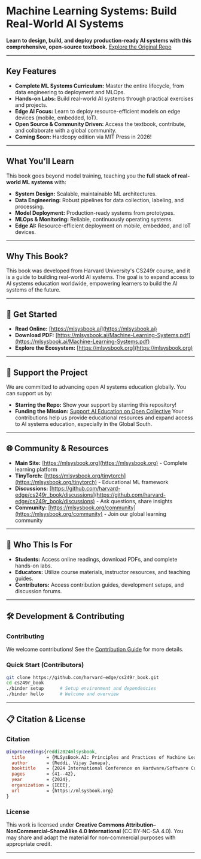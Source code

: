 # Machine Learning Systems: Build Real-World AI Systems

**Learn to design, build, and deploy production-ready AI systems with this comprehensive, open-source textbook.**  [Explore the Original Repo](https://github.com/harvard-edge/cs249r_book)

---

## Key Features

*   **Complete ML Systems Curriculum:** Master the entire lifecycle, from data engineering to deployment and MLOps.
*   **Hands-on Labs:** Build real-world AI systems through practical exercises and projects.
*   **Edge AI Focus:** Learn to deploy resource-efficient models on edge devices (mobile, embedded, IoT).
*   **Open Source & Community Driven:** Access the textbook, contribute, and collaborate with a global community.
*   **Coming Soon:** Hardcopy edition via MIT Press in 2026!

---

## What You'll Learn

This book goes beyond model training, teaching you the **full stack of real-world ML systems** with:

*   **System Design:** Scalable, maintainable ML architectures.
*   **Data Engineering:** Robust pipelines for data collection, labeling, and processing.
*   **Model Deployment:** Production-ready systems from prototypes.
*   **MLOps & Monitoring:** Reliable, continuously operating systems.
*   **Edge AI:** Resource-efficient deployment on mobile, embedded, and IoT devices.

---

## Why This Book?

This book was developed from Harvard University's CS249r course, and it is a guide to building real-world AI systems. The goal is to expand access to AI systems education worldwide, empowering learners to build the AI systems of the future.

---

## 🚀 Get Started

*   **Read Online:** [https://mlsysbook.ai](https://mlsysbook.ai)
*   **Download PDF:** [https://mlsysbook.ai/Machine-Learning-Systems.pdf](https://mlsysbook.ai/Machine-Learning-Systems.pdf)
*   **Explore the Ecosystem:** [https://mlsysbook.org](https://mlsysbook.org)

---

## 💖 Support the Project

We are committed to advancing open AI systems education globally. You can support us by:

*   **Starring the Repo:**  Show your support by starring this repository!
*   **Funding the Mission:** [Support AI Education on Open Collective](https://opencollective.com/mlsysbook)  Your contributions help us provide educational resources and expand access to AI systems education, especially in the Global South.

---

## 🌐 Community & Resources

*   **Main Site:** [https://mlsysbook.org](https://mlsysbook.org) - Complete learning platform
*   **TinyTorch:** [https://mlsysbook.org/tinytorch](https://mlsysbook.org/tinytorch) - Educational ML framework
*   **Discussions:** [https://github.com/harvard-edge/cs249r_book/discussions](https://github.com/harvard-edge/cs249r_book/discussions) - Ask questions, share insights
*   **Community:** [https://mlsysbook.org/community](https://mlsysbook.org/community) - Join our global learning community

---

## 🎯 Who This Is For

*   **Students:** Access online readings, download PDFs, and complete hands-on labs.
*   **Educators:** Utilize course materials, instructor resources, and teaching guides.
*   **Contributors:** Access contribution guides, development setups, and discussion forums.

---

## 🛠️ Development & Contributing

### Contributing

We welcome contributions!  See the [Contribution Guide](docs/contribute.md) for more details.

### Quick Start (Contributors)

```bash
git clone https://github.com/harvard-edge/cs249r_book.git
cd cs249r_book
./binder setup      # Setup environment and dependencies
./binder hello      # Welcome and overview
```

---

## 📋 Citation & License

### Citation
```bibtex
@inproceedings{reddi2024mlsysbook,
  title        = {MLSysBook.AI: Principles and Practices of Machine Learning Systems Engineering},
  author       = {Reddi, Vijay Janapa},
  booktitle    = {2024 International Conference on Hardware/Software Codesign and System Synthesis (CODES+ ISSS)},
  pages        = {41--42},
  year         = {2024},
  organization = {IEEE},
  url          = {https://mlsysbook.org}
}
```

### License
This work is licensed under **Creative Commons Attribution–NonCommercial–ShareAlike 4.0 International** (CC BY-NC-SA 4.0). You may share and adapt the material for non-commercial purposes with appropriate credit.

---